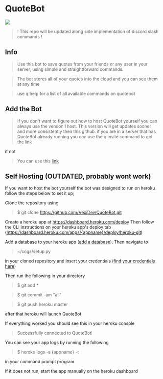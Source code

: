# QuoteBot
<a href="https://top.gg/bot/814379239930331157">
  <img src="https://top.gg/api/widget/814379239930331157.svg">
</a>

> ! This repo will be updated along side implementation of discord slash commands !

## Info

> Use this bot to save quotes from your friends or any user in your server, using simple and straightforward commands.

> The bot stores all of your quotes into the cloud and you can see them at any time

> use q!help for a list of all available commands on quotebot

## Add the Bot

> If you don't want to figure out how to host QuoteBot yourself you can always use the version I host. 
This version will get updates sooner and more consistently then this github.
> if you are in a server that has QuoteBot already running you can use the q!invite command to get the link

  if not

> You can use this [link](https://discord.com/api/oauth2/authorize?client_id=814379239930331157&permissions=8&scope=bot)


## Self Hosting (OUTDATED, probably wont work)

If you want to host the bot yourself the bot was designed to run on heroku follow the steps below to set it up;

Clone the repository using 

> $ git clone https://github.com/VexiDev/QuoteBot.git

Create a heroku app at https://dashboard.heroku.com/deploy
Then follow the CLI instructions on your heroku app's deploy tab (https://dashboard.heroku.com/apps/{appname}/deploy/heroku-git)

Add a database to your heroku app ([add a database](https://elements.heroku.com/addons/heroku-postgresql)). Then navigate to 
> ~/cogs/setup.py

in your cloned repository and insert your credentials ([find your credentials here](https://data.heroku.com/))

Then run the following in your directory

> $ git add *

> $ git commit -am "all"

> $ git push heroku master

after that heroku will launch QuoteBot

If everything worked you should see this in your heroku console 
> Successfully connected to QuoteBot! 

You can see your app logs by running the following

> $ heroku logs -a {appname} -t

in your command prompt program

If it does not run, start the app manually on the heroku dashboard
